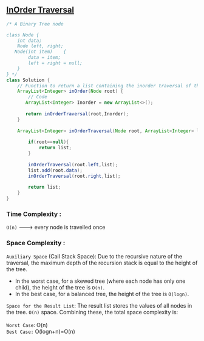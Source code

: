## [InOrder Traversal](https://www.geeksforgeeks.org/problems/inorder-traversal/1?page=1&difficulty%5B%5D=-1&category%5B%5D=Tree&sortBy=submissions)

```java
/* A Binary Tree node

class Node {
    int data;
    Node left, right;
   Node(int item)    {
        data = item;
        left = right = null;
    }
} */
class Solution {
    // Function to return a list containing the inorder traversal of the tree.
    ArrayList<Integer> inOrder(Node root) {
        // Code
       ArrayList<Integer> Inorder = new ArrayList<>();
       
       return inOrderTraversal(root,Inorder);
    }
    
    ArrayList<Integer> inOrderTraversal(Node root, ArrayList<Integer> list){
        
        if(root==null){
            return list;
        }
        
        inOrderTraversal(root.left,list);
        list.add(root.data);
        inOrderTraversal(root.right,list);
        
        return list;
    }
}
```

### Time Complexity  : 
`O(n)`  ---> every node is travelled once
### Space Complexity :  
`Auxiliary Space` (Call Stack Space): Due to the recursive nature of the traversal, the maximum depth of the recursion stack is equal to the height of the tree.
<br>
* In the worst case, for a skewed tree (where each node has only one child), the height of the tree is `O(n)`. <br>
* In the best case, for a balanced tree, the height of the tree is `O(logn)`.

`Space for the Result List`: The result list stores the values of all nodes in the tree. `O(n)` space.
Combining these, the total space complexity is: <br>
<br>
`Worst Case`: O(n) <br>
`Best Case:` O(logn+n)=O(n) 

